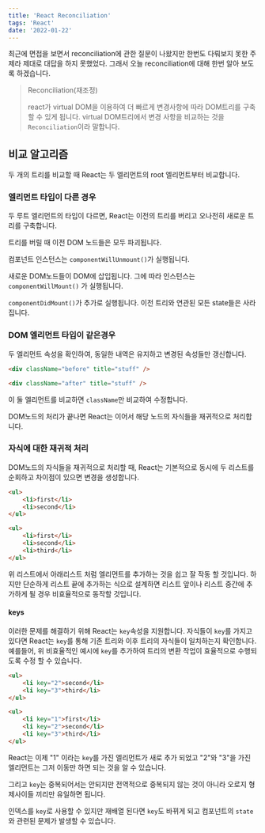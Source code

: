 ```yaml
---
title: 'React Reconciliation'
tags: 'React'
date: '2022-01-22'
---
```


최근에 면접을 보면서 reconciliation에 관한 질문이 나왔지만 한번도 다뤄보지 못한 주제라 제대로 대답을 하지 못했었다. 그래서 오늘 reconciliation에 대해 한번 알아 보도록 하겠습니다.

> Reconciliation(재조정)
>
> react가 virtual DOM을 이용하여 더 빠르게 변경사항에 따라 DOM트리를 구축할 수 있게 됩니다. virtual DOM트리에서 변경 사항을 비교하는 것을 `Reconciliation`이라 말합니다.

## 비교 알고리즘

두 개의 트리를 비교할 때 React는 두 엘리먼트의 root 엘리먼트부터 비교합니다. 

### 엘리먼트 타입이 다른 경우

두 루트 엘리먼트의 타입이 다르면, React는 이전의 트리를 버리고 오나전히 새로운 트리를 구축합니다.

트리를 버릴 때 이전 DOM 노드들은 모두 파괴됩니다. 

컴포넌트 인스턴스는 `componentWillUnmount()`가 실행됩니다.

새로운 DOM노드들이 DOM에 삽입됩니다. 그에 따라 인스턴스는 `componentWillMount()` 가 실행됩니다.

`componentDidMount()`가 추가로 실행됩니다. 이전 트리와 연관된 모든 state들은 사라집니다.

### DOM 엘리먼트 타입이 같은경우

두 엘리먼트 속성을 확인하여, 동일한 내역은 유지하고 변경된 속성들만 갱신합니다.

```html
<div className="before" title="stuff" />

<div className="after" title="stuff" />
```

이 둘 엘리먼트를 비교하면 `className`만 비교하여 수정합니다.

DOM노드의 처리가 끝나면 React는 이어서 해당 노드의 자식들을 재귀적으로 처리합니다.

### 자식에 대한 재귀적 처리

DOM노드의 자식들을 재귀적으로 처리할 때, React는 기본적으로 동시에 두 리스트를 순회하고 차이점이 있으면 변경을 생성합니다.

```html
<ul>
    <li>first</li>
    <li>second</li>
</ul>

<ul>
    <li>first</li>
	<li>second</li>
	<li>third</li>
</ul>
```

위 리스트에서 아래리스트 처럼 엘리먼트를 추가하는 것을 쉽고 잘 작동 할 것입니다. 하지만 단순하게 리스트 끝에 추가하는 식으로 설계하면 리스트 앞이나 리스트 중간에 추가하게 될 경우 비효율적으로 동작할 것입니다.

#### keys

이러한 문제를 해결하기 위해 React는 `key`속성을 지원합니다. 자식들이 `key`를 가지고 있다면 React는 `key`를 통해 기존 트리와 이후 트리의 자식들이 일치하는지 확인합니다. 예를들어, 위 비효율적인 예시에 `key`를 추가하여 트리의 변환 작업이 효율적으로 수행되도록 수정 할 수 있습니다.

```html
<ul>
    <li key="2">second</li>
    <li key="3">third</li>
</ul>

<ul>
    <li key="1">first</li>
	<li key="2">second</li>
	<li key="3">third</li>
</ul>
```

React는 이제 "1" 이라는 `key`를 가진 엘리먼트가 새로 추가 되었고 "2"와 "3"을 가진 엘리먼트는 그저 이동만 하면 되는 것을 알 수 있습니다.

그리고 `key`는 중복되어서는 안되지만 전역적으로 중복되지 않는 것이 아니라 오로지 형제사이들 끼리만 유일하면 됩니다.

인덱스를 `key`로 사용할 수 있지만 재배열 된다면 `key`도 바뀌게 되고 컴포넌트의 `state`와 관련된 문제가 발생할 수 있습니다.



